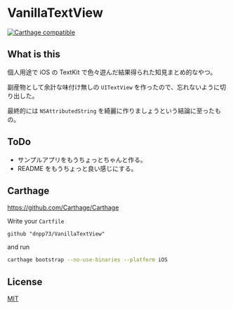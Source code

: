 VanillaTextView
===========

[![Carthage compatible](https://img.shields.io/badge/Carthage-compatible-4BC51D.svg?style=flat-square)](https://github.com/Carthage/Carthage)


## What is this

個人用途で iOS の TextKit で色々遊んだ結果得られた知見まとめ的なやつ。

副産物として余計な味付け無しの `UITextView` を作ったので、忘れないように切り出した。

最終的には `NSAttributedString` を綺麗に作りましょうという結論に至ったもの。


## ToDo

- サンプルアプリをもうちょっとちゃんと作る。
- README をもうちょっと良い感じにする。


## Carthage

https://github.com/Carthage/Carthage

Write your `Cartfile`

```
github "dnpp73/VanillaTextView"
```

and run

```sh
carthage bootstrap --no-use-binaries --platform iOS
```


## License

[MIT](/LICENSE)
